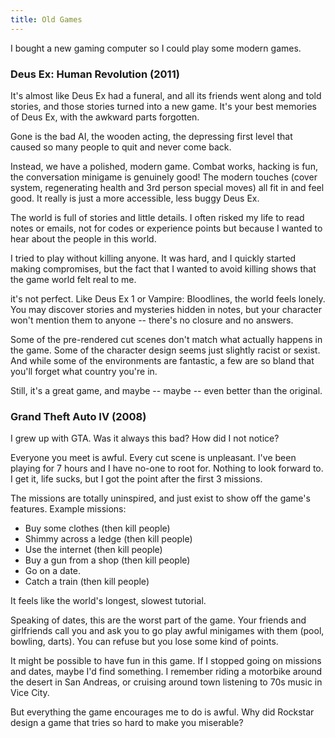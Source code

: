 ```yaml
---
title: Old Games
---
```


I bought a new gaming computer so I could play some modern games.

### Deus Ex: Human Revolution (2011)

It's almost like Deus Ex had a funeral, and all its friends went along and told stories, and those stories turned into a new game. It's your best memories of Deus Ex, with the awkward parts forgotten.

Gone is the bad AI, the wooden acting, the depressing first level that caused so many people to quit and never come back. 

Instead, we have a polished, modern game. Combat works, hacking is fun, the conversation minigame is genuinely good! The modern touches (cover system, regenerating health and 3rd person special moves) all fit in and feel good. It really is just a more accessible, less buggy Deus Ex.

The world is full of stories and little details. I often risked my life to read notes or emails, not for codes or experience points but because I wanted to hear about the people in this world. 

I tried to play without killing anyone. It was hard, and I quickly started making compromises, but the fact that I wanted to avoid killing shows that the game world felt real to me.

it's not perfect. Like Deus Ex 1 or Vampire: Bloodlines, the world feels lonely. You may discover stories and mysteries hidden in notes, but your character won't mention them to anyone -- there's no closure and no answers.

Some of the pre-rendered cut scenes don't match what actually happens in the game. Some of the character design seems just slightly racist or sexist. And while some of the environments are fantastic, a few are so bland that you'll forget what country you're in.

Still, it's a great game, and maybe -- maybe -- even better than the original.

### Grand Theft Auto IV (2008)

I grew up with GTA. Was it always this bad? How did I not notice?

Everyone you meet is awful. Every cut scene is unpleasant. I've been playing for 7 hours and I have no-one to root for. Nothing to look forward to. I get it, life sucks, but I got the point after the first 3 missions.

The missions are totally uninspired, and just exist to show off the game's features. Example missions:

* Buy some clothes (then kill people)
* Shimmy across a ledge (then kill people)
* Use the internet (then kill people)
* Buy a gun from a shop (then kill people)
* Go on a date.
* Catch a train (then kill people)

It feels like the world's longest, slowest tutorial.

Speaking of dates, this are the worst part of the game. Your friends and girlfriends call you and ask you to go play awful minigames with them (pool, bowling, darts). You can refuse but you lose some kind of points.

It might be possible to have fun in this game. If I stopped going on missions and dates, maybe I'd find something. I remember riding a motorbike around the desert in San Andreas, or cruising around town listening to 70s music in Vice City.

But everything the game encourages me to do is awful. Why did Rockstar design a game that tries so hard to make you miserable?